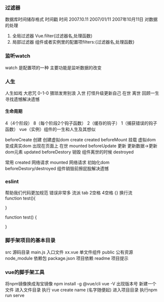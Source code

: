 ### 过滤器
数据库时间储存格式  时间戳
时间  2007.10.11   2007/01/11  2007年10月11日 
对数据的处理

1. 全局过滤器 Vue.filter(过滤器名,处理函数)
2. 局部过滤器 组件或者实例里的配置项filters:{过滤器名,处理函数} 

### 监听watch 
watch 是配置项的一种 主要功能是监听数据的改变


### 人生
人生如戏 大悲咒
0-1-0
猥琐发育别浪
入世
打怪升级更新自己
在世
离世
回顾一生 寻找遗憾解决遗憾

#### 生命周期
 4（4个阶段） 8（每个阶段2个钩子函数） 2（缓存的钩子） 1（捕获错误的钩子函数）
vue（实例）组件的一生和人生及其想似

beforeCreate
创建 创建虚拟dom create
created
beforeMount
挂载  虚拟dom 变成真实dom 出现在页面上 在世
mounted 
beforeUpdate
更新  更新数据->更新dom元素
updated
beforeDestory
销毁  组件离世的时候
destroyed

常用 
created 网络请求
mounted 网络请求 初始化dom
beforeDestory/destroyed 组件销毁前擦屁股解决遗憾

### eslint
帮助我们代码更加规范 错误非常多
流派 
tab 2空格 4空格
{} 换行流  
function test(){

} 

function test()
{
  
} 
### 脚手架项目的基本目录
src  源码目录
  main.js 入口文件
  xx.vue  单文件组件
public 公有资源
node_module 依赖包
package.json 项目依赖
readme 项目提示

### vue的脚手架工具
将npm镜像换成淘宝镜像
npm install  -g @vue/cli
vue -V  出现版本号
新建一个文件 
进入文件目录 执行 
vue create name (名字随便起)
进入项目目录 执行npm run serve
